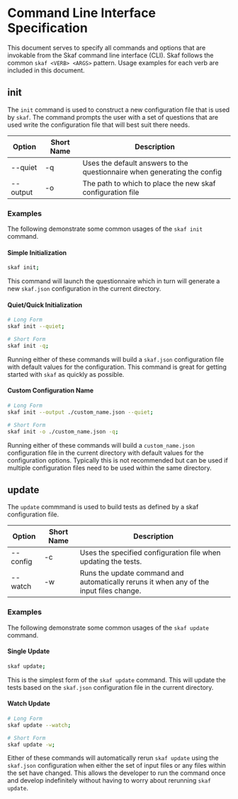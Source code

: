 # Command Line Interface Specification

This document serves to specify all commands and options that are invokable 
from the Skaf command line interface (CLI). Skaf follows the common 
`skaf <VERB> <ARGS>` pattern. Usage examples for each verb are included in this 
document.

## init

The `init` command is used to construct a new configuration file that is used 
by `skaf`. The command prompts the user with a set of questions that are used 
write the configuration file that will best suit there needs.

| Option          | Short Name | Description                                                              |
| --------------- | ---------- | ------------------------------------------------------------------------ |
| --quiet         | -q         | Uses the default answers to the questionnaire when generating the config |
| --output <PATH> | -o <PATH>  | The path to which to place the new skaf configuration file               |

### Examples

The following demonstrate some common usages of the `skaf init` command.

#### Simple Initialization

```bash
skaf init;
```

This command will launch the questionnaire which in turn will generate a new 
`skaf.json` configuration in the current directory.

#### Quiet/Quick Initialization

```bash
# Long Form
skaf init --quiet;

# Short Form
skaf init -q;
```

Running either of these commands will build a `skaf.json` configuration file 
with default values for the configuration. This command is great for getting 
started with `skaf` as quickly as possible.

#### Custom Configuration Name

```bash
# Long Form
skaf init --output ./custom_name.json --quiet;

# Short Form
skaf init -o ./custom_name.json -q;
```

Running either of these commands will build a `custom_name.json` configuration 
file in the current directory with default values for the configuration options.
Typically this is not recommended but can be used if multiple configuration 
files need to be used within the same directory.

## update

The `update` commmand is used to build tests as defined by a skaf configuration 
file.

| Option          | Short Name | Description                                                                             |
| --------------- | ---------- | --------------------------------------------------------------------------------------- |
| --config <PATH> | -c <PATH>  | Uses the specified configuration file when updating the tests.                          |
| --watch         | -w         | Runs the update command and automatically reruns it when any of the input files change. |

### Examples

The following demonstrate some common usages of the `skaf update` command.

#### Single Update

```bash
skaf update;
```

This is the simplest form of the `skaf update` command. This will update the 
tests based on the `skaf.json` configuration file in the current directory.

#### Watch Update

```bash
# Long Form
skaf update --watch;

# Short Form
skaf update -w;
```

Either of these commands will automatically rerun `skaf update` using the 
`skaf.json` configuration when either the set of input files or any files 
within the set have changed. This allows the developer to run the command once 
and develop indefinitely without having to worry about rerunning `skaf update`.